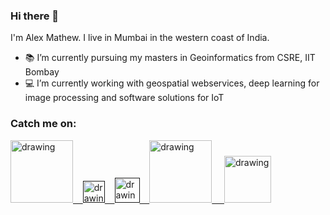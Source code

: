 ### Hi there 👋
I'm Alex Mathew. I live in Mumbai in the western coast of India.

- 📚 I’m currently pursuing my masters in Geoinformatics from CSRE, IIT Bombay
- 💻 I’m currently working with geospatial webservices, deep learning for image processing and software solutions for IoT


### Catch me on:  
<a href="https://www.youtube.com/channel/UCo0wVhEEzlMQXevMPqN4Q6Q"><img src="https://res.cloudinary.com/importdata/image/upload/v1595012354/yt_logo_jjgys4.png" alt="drawing" width="100"/>&nbsp;&nbsp;&nbsp;&nbsp;<a href=""><img src="https://res.cloudinary.com/importdata/image/upload/v1595012354/medium_mono_hoz0z5.png" alt="drawing" width="35"/>&nbsp;&nbsp;&nbsp;&nbsp;<a href=""><img src="https://res.cloudinary.com/importdata/image/upload/v1595012924/Twitter_Logo_Blue_gbtagu.png" alt="drawing" width="40"/>&nbsp;&nbsp;&nbsp;&nbsp;<a href="https://www.linkedin.com/in/alex94/"><img src="https://res.cloudinary.com/importdata/image/upload/v1595012354/linkedin_t9qiwy.png" alt="drawing" width="100"/> &nbsp;&nbsp;&nbsp;&nbsp;<a href="https://www.kaggle.com/caffeineholic"><img src="https://res.cloudinary.com/importdata/image/upload/v1595012924/kaggle_ksaktb.png" alt="drawing" width="75"/>
